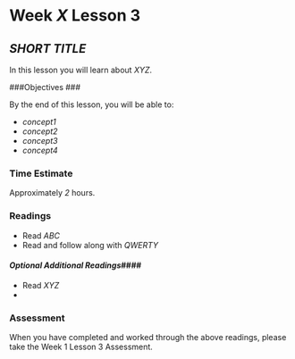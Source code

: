 # Week *X* Lesson 3 #
## *SHORT TITLE* ##

In this lesson you will learn about *XYZ*.

###Objectives ###

By the end of this lesson, you will be able to:

- *concept1*
- *concept2*
- *concept3*
- *concept4*

### Time Estimate ###

Approximately *2* hours.

### Readings ####
- Read *ABC*
- Read and follow along with *QWERTY*

#### *Optional Additional Readings*####
- Read *XYZ*
- 
### Assessment ###

When you have completed and worked through the above readings, please
take the Week 1 Lesson 3 Assessment.

